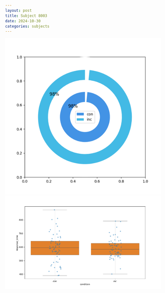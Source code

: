 ```yaml
---
layout: post
title: Subject 8003
date: 2024-10-30
categories: subjects
---
```


![](data/8003/run-5/8003_accuracy_by_condition.png)
![](data/8003/run-5/8003_rt.png)

